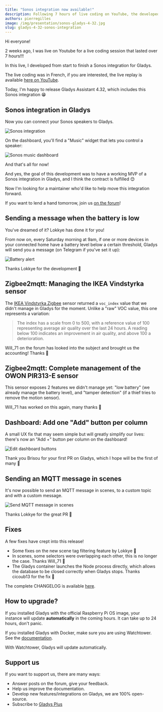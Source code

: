 ```yaml
---
title: "Sonos integration now available!"
description: Following 7 hours of live coding on YouTube, the developed Sonos integration is now available!
authors: pierregilles
image: /img/presentation/sonos-gladys-4-32.jpg
slug: gladys-4-32-sonos-integration
---
```


Hi everyone!

2 weeks ago, I was live on Youtube for a live coding session that lasted over 7 hours!!!

In this live, I developed from start to finish a Sonos integration for Gladys.

The live coding was in French, if you are interested, the live replay is available [here on YouTube](https://www.youtube.com/watch?v=M4vOjQXMiZI).

Today, I'm happy to release Gladys Assistant 4.32, which includes this Sonos integration 😁

## Sonos integration in Gladys

Now you can connect your Sonos speakers to Gladys.

![Sonos integration](../static/img/articles/en/gladys-4-32/sonos_integration.jpg)

<!--truncate-->

On the dashboard, you'll find a "Music" widget that lets you control a speaker:

![Sonos music dashboard](../static/img/articles/en/gladys-4-32/music_dashboard.jpg)

And that's all for now!

And yes, the goal of this development was to have a working MVP of a Sonos integration in Gladys, and I think the contract is fulfilled 😊

Now I'm looking for a maintainer who'd like to help move this integration forward.

If you want to lend a hand tomorrow, join us [on the forum](https://en-community.gladysassistant.com/)!

## Sending a message when the battery is low

You've dreamed of it? Lokkye has done it for you!

From now on, every Saturday morning at 9am, if one or more devices in your connected home have a battery level below a certain threshold, Gladys will send you a message (on Telegram if you've set it up):

![Battery alert](../static/img/articles/en/gladys-4-32/batter_level_alert.jpg)

Thanks Lokkye for the development 🙌

## Zigbee2mqtt: Managing the IKEA Vindstyrka sensor

The [IKEA Vindstyrka Zigbee](https://www.ikea.com/fr/fr/p/vindstyrka-capteur-qualite-de-lair-connecte-00498231/) sensor returned a `voc_index` value that we didn't manage in Gladys for the moment. Unlike a "raw" VOC value, this one represents a variation:

> The index has a scale from 0 to 500, with a reference value of 100 representing average air quality over the last 24 hours.
> A reading below 100 indicates an improvement in air quality, and above 100 a deterioration.

Will_71 on the forum has looked into the subject and brought us the accounting! Thanks 🙌

## Zigbee2mqtt: Complete management of the OWON PIR313-E sensor

This sensor exposes 2 features we didn't manage yet: "low battery" (we already manage the battery level), and "tamper detection" (if a thief tries to remove the motion sensor).

Will_71 has worked on this again, many thanks 🙌

## Dashboard: Add one "Add" button per column

A small UX fix that may seem simple but will greatly simplify our lives: there's now an "Add +" button per column on the dashboard!

![Edit dashboard buttons](../static/img/articles/en/gladys-4-32/edit_dashboard_buttons.jpg)

Thank you Brisou for your first PR on Gladys, which I hope will be the first of many 🙌

## Sending an MQTT message in scenes

It's now possible to send an MQTT message in scenes, to a custom topic and with a custom message.

![Send MQTT message in scenes](../static/img/articles/en/gladys-4-32/send_mqtt_message.jpg)

Thanks Lokkye for the great PR 🙌

## Fixes

A few fixes have crept into this release!

- Some fixes on the new scene tag filtering feature by Lokkye 🙌
- In scenes, some selectors were overlapping each other, this is no longer the case. Thanks Will_71 🙌
- The Gladys container launches the Node process directly, which allows the database to be closed correctly when Gladys stops. Thanks cicoub13 for the fix 🙌

The complete CHANGELOG is available [here](https://github.com/GladysAssistant/Gladys/releases/tag/v4.32.0).

## How to upgrade?

If you installed Gladys with the official Raspberry Pi OS image, your instance will update **automatically** in the coming hours. It can take up to 24 hours, don't panic.

If you installed Gladys with Docker, make sure you are using Watchtower. See the [documentation](/docs/installation/docker#auto-upgrade-gladys-with-watchtower).

With Watchtower, Gladys will update automatically.

## Support us

If you want to support us, there are many ways:

- Answer posts on the forum, give your feedback.
- Help us improve the documentation.
- Develop new features/integrations on Gladys, we are 100% open-source.
- Subscribe to [Gladys Plus](/plus)
